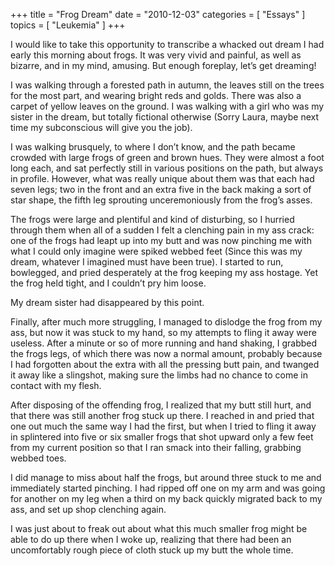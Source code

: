 +++
title = "Frog Dream"
date = "2010-12-03"
categories = [ "Essays" ]
topics = [ "Leukemia" ]
+++

I would like to take this opportunity to transcribe a whacked out dream I had early this morning about frogs. It was very vivid and painful, as well as bizarre, and in my mind, amusing.<!--more--> But enough foreplay, let&#8217;s get dreaming!

I was walking through a forested path in autumn, the leaves still on the trees for the most part, and wearing bright reds and golds. There was also a carpet of yellow leaves on the ground. I was walking with a girl who was my sister in the dream, but totally fictional otherwise (Sorry Laura, maybe next time my subconscious will give you the job).

I was walking brusquely, to where I don&#8217;t know, and the path became crowded with large frogs of green and brown hues. They were almost a foot long each, and sat perfectly still in various positions on the path, but always in profile. However, what was really unique about them was that each had seven legs; two in the front and an extra five in the back making a sort of star shape, the fifth leg sprouting unceremoniously from the frog&#8217;s asses.

The frogs were large and plentiful and kind of disturbing, so I hurried through them when all of a sudden I felt a clenching pain in my ass crack: one of the frogs had leapt up into my butt and was now pinching me with what I could only imagine were spiked webbed feet (Since this was my dream, whatever I imagined must have been true). I started to run, bowlegged, and pried desperately at the frog keeping my ass hostage. Yet the frog held tight, and I couldn&#8217;t pry him loose.

My dream sister had disappeared by this point.

Finally, after much more struggling, I managed to dislodge the frog from my ass, but now it was stuck to my hand, so my attempts to fling it away were useless. After a minute or so of more running and hand shaking, I grabbed the frogs legs, of which there was now a normal amount, probably because I had forgotten about the extra with all the pressing butt pain, and twanged it away like a slingshot, making sure the limbs had no chance to come in contact with my flesh.

After disposing of the offending frog, I realized that my butt still hurt, and that there was still another frog stuck up there. I reached in and pried that one out much the same way I had the first, but when I tried to fling it away in splintered into five or six smaller frogs that shot upward only a few feet from my current position so that I ran smack into their falling, grabbing webbed toes.

I did manage to miss about half the frogs, but around three stuck to me and immediately started pinching. I had ripped off one on my arm and was going for another on my leg when a third on my back quickly migrated back to my ass, and set up shop clenching again.

I was just about to freak out about what this much smaller frog might be able to do up there when I woke up, realizing that there had been an uncomfortably rough piece of cloth stuck up my butt the whole time.
